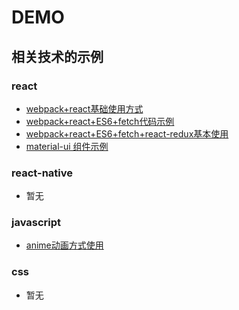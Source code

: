 # DEMO
## 相关技术的示例

### react
* [webpack+react基础使用方式](https://github.com/zeroskeay/DEMO/tree/dev/react/demo1)
* [webpack+react+ES6+fetch代码示例](https://github.com/zeroskeay/DEMO/tree/dev/react/demo2)
* [webpack+react+ES6+fetch+react-redux基本使用](https://github.com/zeroskeay/DEMO/tree/dev/react/demo3)
* [material-ui 组件示例](https://github.com/zeroskeay/DEMO/tree/dev/materialUi)

### react-native
* 暂无

### javascript
* [anime动画方式使用](https://github.com/zeroskeay/DEMO/tree/dev/animate)

### css
* 暂无
